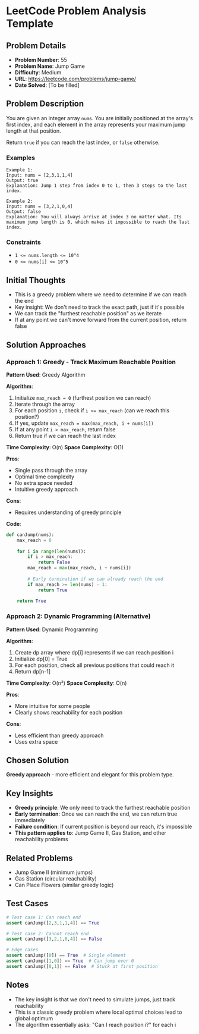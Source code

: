 # LeetCode Problem Analysis Template

## Problem Details
- **Problem Number**: 55
- **Problem Name**: Jump Game
- **Difficulty**: Medium
- **URL**: https://leetcode.com/problems/jump-game/
- **Date Solved**: [To be filled]

## Problem Description
You are given an integer array `nums`. You are initially positioned at the array's first index, and each element in the array represents your maximum jump length at that position.

Return `true` if you can reach the last index, or `false` otherwise.

### Examples
```
Example 1:
Input: nums = [2,3,1,1,4]
Output: true
Explanation: Jump 1 step from index 0 to 1, then 3 steps to the last index.

Example 2:
Input: nums = [3,2,1,0,4]
Output: false
Explanation: You will always arrive at index 3 no matter what. Its maximum jump length is 0, which makes it impossible to reach the last index.
```

### Constraints
- `1 <= nums.length <= 10^4`
- `0 <= nums[i] <= 10^5`

## Initial Thoughts
- This is a greedy problem where we need to determine if we can reach the end
- Key insight: We don't need to track the exact path, just if it's possible
- We can track the "furthest reachable position" as we iterate
- If at any point we can't move forward from the current position, return false

## Solution Approaches

### Approach 1: Greedy - Track Maximum Reachable Position
**Pattern Used**: Greedy Algorithm

**Algorithm**:
1. Initialize `max_reach = 0` (furthest position we can reach)
2. Iterate through the array
3. For each position `i`, check if `i <= max_reach` (can we reach this position?)
4. If yes, update `max_reach = max(max_reach, i + nums[i])`
5. If at any point `i > max_reach`, return false
6. Return true if we can reach the last index

**Time Complexity**: O(n)
**Space Complexity**: O(1)

**Pros**:
- Single pass through the array
- Optimal time complexity
- No extra space needed
- Intuitive greedy approach

**Cons**:
- Requires understanding of greedy principle

**Code**:
```python
def canJump(nums):
    max_reach = 0
    
    for i in range(len(nums)):
        if i > max_reach:
            return False
        max_reach = max(max_reach, i + nums[i])
        
        # Early termination if we can already reach the end
        if max_reach >= len(nums) - 1:
            return True
    
    return True
```

### Approach 2: Dynamic Programming (Alternative)
**Pattern Used**: Dynamic Programming

**Algorithm**:
1. Create dp array where dp[i] represents if we can reach position i
2. Initialize dp[0] = True
3. For each position, check all previous positions that could reach it
4. Return dp[n-1]

**Time Complexity**: O(n²)
**Space Complexity**: O(n)

**Pros**:
- More intuitive for some people
- Clearly shows reachability for each position

**Cons**:
- Less efficient than greedy approach
- Uses extra space

## Chosen Solution
**Greedy approach** - more efficient and elegant for this problem type.

## Key Insights
- **Greedy principle**: We only need to track the furthest reachable position
- **Early termination**: Once we can reach the end, we can return true immediately
- **Failure condition**: If current position is beyond our reach, it's impossible
- **This pattern applies to**: Jump Game II, Gas Station, and other reachability problems

## Related Problems
- Jump Game II (minimum jumps)
- Gas Station (circular reachability)
- Can Place Flowers (similar greedy logic)

## Test Cases
```python
# Test case 1: Can reach end
assert canJump([2,3,1,1,4]) == True

# Test case 2: Cannot reach end
assert canJump([3,2,1,0,4]) == False

# Edge cases
assert canJump([0]) == True  # Single element
assert canJump([1,0]) == True  # Can jump over 0
assert canJump([0,1]) == False  # Stuck at first position
```

## Notes
- The key insight is that we don't need to simulate jumps, just track reachability
- This is a classic greedy problem where local optimal choices lead to global optimum
- The algorithm essentially asks: "Can I reach position i?" for each i
